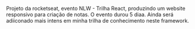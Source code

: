 Projeto da rocketseat, evento NLW - Trilha React, produzindo um website responsivo para criação de notas. O evento durou 5 diaa. Ainda será adiiconado mais intens em minha trilha de conhecimento neste framework.



